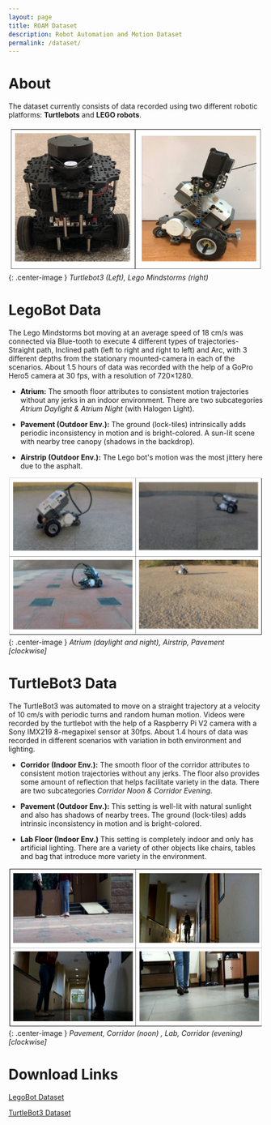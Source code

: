 ```yaml
---
layout: page
title: ROAM Dataset
description: Robot Automation and Motion Dataset
permalink: /dataset/
---
```


# About
The dataset currently consists of data recorded using two different robotic platforms: **Turtlebots** and **LEGO robots**.

![](/images/robots3.png){: .center-image }
*Turtlebot3 (Left), Lego Mindstorms (right)*

# LegoBot Data

The Lego Mindstorms bot moving at an average speed of 18 cm/s was connected via Blue-tooth to execute 4 different types of trajectories- Straight path, Inclined path (left to right and right to left) and Arc, with 3 different depths from the stationary mounted-camera in each of the scenarios. About 1.5 hours of data was recorded with the help of a GoPro Hero5 camera at 30 fps, with a resolution of 720×1280.

* **Atrium:** The smooth floor attributes to consistent motion trajectories without any jerks in an indoor environment. There are two subcategories *Atrium Daylight & Atrium Night* (with Halogen Light).

* **Pavement (Outdoor Env.):** The ground (lock-tiles) intrinsically adds periodic inconsistency in motion and is bright-colored. A sun-lit scene with nearby tree canopy (shadows in the backdrop).

* **Airstrip (Outdoor Env.):** The Lego bot's motion was the most jittery here due to the asphalt.

![](/images/Lego_frames.png){: .center-image }
*Atrium (daylight and night), Airstrip, Pavement [clockwise]*

# TurtleBot3 Data

The TurtleBot3 was automated to move on a straight trajectory at a velocity of 10 cm/s with periodic turns and random human motion. Videos were recorded by the turtlebot with the help of a Raspberry Pi V2 camera with a Sony IMX219 8-megapixel sensor at 30fps. About 1.4 hours of data was recorded in different scenarios with variation in both environment and lighting.

* **Corridor (Indoor Env.):** The smooth floor of the corridor attributes to consistent motion trajectories without any jerks. The floor also provides some amount of reflection that helps facilitate variety in the data. There are two subcategories *Corridor Noon & Corridor Evening*.

* **Pavement (Outdoor Env.):** This setting is well-lit with natural sunlight and also has shadows of nearby trees. The ground (lock-tiles) adds intrinsic inconsistency in motion and is bright-colored.

* **Lab Floor (Indoor Env.)** This setting is completely indoor and only has artificial lighting. There are a variety of other objects like chairs, tables and bag that introduce more variety in the environment.

![](/images/turtlebot_frames.png){: .center-image }
*Pavement, Corridor (noon) , Lab, Corridor (evening) [clockwise]*

# Download Links

[LegoBot Dataset](http://bit.ly/IIScRoM)

[TurtleBot3 Dataset](https://drive.google.com/folderview?id=15x2n33EHm46spig6oP6ToOuRtUTcGC--)
